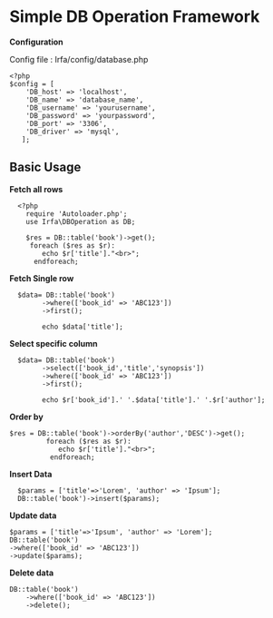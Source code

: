 # Simple DB Operation Framework

**Configuration**

Config file :  Irfa/config/database.php

    <?php
    $config = [
	    'DB_host' => 'localhost',
	    'DB_name' => 'database_name',
	    'DB_username' => 'yourusername',
	    'DB_password' => 'yourpassword',
	    'DB_port' => '3306',
	    'DB_driver' => 'mysql',
	   ];

**<h2>Basic Usage</h2>**
**Fetch all rows**
  

      <?php
        require 'Autoloader.php';
        use Irfa\DBOperation as DB;
        
        $res = DB::table('book')->get();
         foreach ($res as $r):
            echo $r['title']."<br>";
          endforeach;
	
**Fetch Single row**

 

      $data= DB::table('book')
        	->where(['book_id' => 'ABC123'])
        	->first();
        	
        	echo $data['title'];
**Select specific column**

      $data= DB::table('book')
	        ->select(['book_id','title','synopsis'])
        	->where(['book_id' => 'ABC123'])
        	->first();
        	
        	echo $r['book_id'].' '.$data['title'].' '.$r['author'];
**Order by**

 

    $res = DB::table('book')->orderBy('author','DESC')->get();
             foreach ($res as $r):
                echo $r['title']."<br>";
              endforeach;

  **Insert Data**
  

      $params = ['title'=>'Lorem', 'author' => 'Ipsum'];
      DB::table('book')->insert($params);
 **Update data**
 

    $params = ['title'=>'Ipsum', 'author' => 'Lorem'];
    DB::table('book')
	->where(['book_id' => 'ABC123'])
	->update($params);
	
**Delete data**

    DB::table('book')
    	->where(['book_id' => 'ABC123'])
    	->delete();

